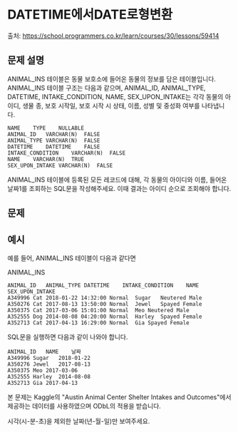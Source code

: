 # DATETIME에서DATE로형변환

출처: https://school.programmers.co.kr/learn/courses/30/lessons/59414

## 문제 설명

ANIMAL_INS 테이블은 동물 보호소에 들어온 동물의 정보를 담은 테이블입니다. ANIMAL_INS 테이블 구조는 다음과 같으며, ANIMAL_ID, ANIMAL_TYPE, DATETIME, INTAKE_CONDITION, NAME, SEX_UPON_INTAKE는 각각 동물의 아이디, 생물 종, 보호 시작일, 보호 시작 시 상태, 이름, 성별 및 중성화 여부를 나타냅니다.

```
NAME	TYPE	NULLABLE
ANIMAL_ID	VARCHAR(N)	FALSE
ANIMAL_TYPE	VARCHAR(N)	FALSE
DATETIME	DATETIME	FALSE
INTAKE_CONDITION	VARCHAR(N)	FALSE
NAME	VARCHAR(N)	TRUE
SEX_UPON_INTAKE	VARCHAR(N)	FALSE
```

ANIMAL_INS 테이블에 등록된 모든 레코드에 대해, 각 동물의 아이디와 이름, 들어온 날짜1를 조회하는 SQL문을 작성해주세요. 이때 결과는 아이디 순으로 조회해야 합니다.

## 문제

## 예시

예를 들어, ANIMAL_INS 테이블이 다음과 같다면

ANIMAL_INS

```
ANIMAL_ID	ANIMAL_TYPE	DATETIME	INTAKE_CONDITION	NAME	SEX_UPON_INTAKE
A349996	Cat	2018-01-22 14:32:00	Normal	Sugar	Neutered Male
A350276	Cat	2017-08-13 13:50:00	Normal	Jewel	Spayed Female
A350375	Cat	2017-03-06 15:01:00	Normal	Meo	Neutered Male
A352555	Dog	2014-08-08 04:20:00	Normal	Harley	Spayed Female
A352713	Cat	2017-04-13 16:29:00	Normal	Gia	Spayed Female
```

SQL문을 실행하면 다음과 같이 나와야 합니다.

```
ANIMAL_ID	NAME	날짜
A349996	Sugar	2018-01-22
A350276	Jewel	2017-08-13
A350375	Meo	2017-03-06
A352555	Harley	2014-08-08
A352713	Gia	2017-04-13
```

본 문제는 Kaggle의 "Austin Animal Center Shelter Intakes and Outcomes"에서 제공하는 데이터를 사용하였으며 ODbL의 적용을 받습니다.

시각(시-분-초)을 제외한 날짜(년-월-일)만 보여주세요.
